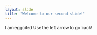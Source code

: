 ```yaml
---
layout: slide
title: "Welcome to our second slide!"
---
```

I am eggcited
Use the left arrow to go back!
